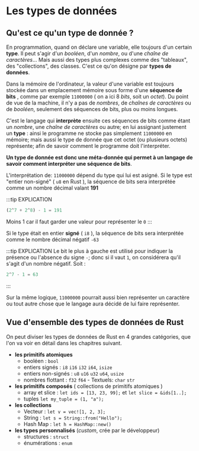 # Les types de données

## Qu'est ce qu'un type de donnée ?

En programmation, quand on déclare une variable, elle toujours d'un certain **type**. Il peut s'agir d'un _booléen_, d'un _nombre_, ou d'une _chaîne de caractères_... Mais aussi des types plus complexes comme des "tableaux", des "collections", des classes. C'est ce qu'on désigne par **types de données**.

Dans la mémoire de l'ordinateur, la valeur d'une variable est toujours stockée dans un emplacement mémoire sous forme d'une **séquence de bits** , comme par exemple `11000000` ( on a ici 8 _bits_, soit un _octet_). Du point de vue de la machine, il n'y a pas de _nombres_, de _chaînes de caractères_ ou de _booléen_, seulement des séquences de bits, plus ou moins longues.

C'est le langage qui **interprète** ensuite ces séquences de bits comme étant un _nombre_, une _chaîne de caractères_ ou autre; en lui assignant justement un **type** : ainsi le programme ne stocke pas simplement `11000000` en mémoire; mais aussi le type de donnée que cet octet (ou plusieurs octets) représente; afin de savoir comment le programme doit l'interpréter.

**Un type de donnée est donc une méta-donnée qui permet à un langage de savoir comment interpréter une séquence de bits**.

L'interprétation de: `11000000` dépend du type qui lui est asigné. Si le type est "entier non-signé" ( `u8` en Rust ), la séquence de bits sera interprétée comme un nombre décimal valant **191**

:::tip EXPLICATION

```rust 
(2^7 + 2^8) - 1 = 191
```

Moins 1 car il faut garder une valeur pour représenter le `0`
 :::

Si le type était en entier **signé** ( `i8` ), la séquence de bits sera interprétée comme le nombre décimal négatif `-63`

:::tip EXPLICATION
 Le bit le plus à gauche est utilisé pour indiquer la présence ou l'absence du signe `-`; donc si il vaut `1`, on considérera qu'il s'agit d'un nombre négatif. Soit : 
 
 ```rust
 2^7 - 1 = 63
 ```
 :::

Sur la même logique, `11000000` pourrait aussi bien représenter un caractère ou tout autre chose que le langage aura décidé de lui faire représenter.

## Vue d'ensemble des types de données de Rust

On peut diviser les types de données de Rust en 4 grandes catégories, que l'on va voir en détail dans les chapitres suivant.

- **les primitifs atomiques**
  - booléen : `bool` 
  - entiers signés : `i8` `i16` `i32` `i64`, `isize` 
  - entiers non-signés : `u8` `u16` `u32` `u64`, `usize` 
  - nombres flottant : `f32` `f64` - Textuels: `char` `str`
- **les primitifs composés** ( collections de primitifs atomiques ) 
  - array et slice : `let ids = [13, 23, 99];` et `let slice = &ids[1..];` 
  - tuples `let my_tuple = (1, "a");`
- **les collections**
  - Vecteur : `let v = vec![1, 2, 3];`
  - String : `let s = String::from("Hello");`
  - Hash Map : `let h = HashMap::new()`
- **les types personnalisés** (*custom*, crée par le développeur) 
  - structures : `struct` 
  - énumérations : `enum`